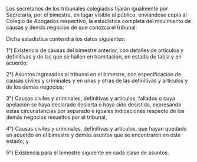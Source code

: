 Los secretarios de los tribunales colegiados fijarán igualmente por Secretaría, por el bimestre, en lugar visible al público, enviándose copia al Colegio de Abogados respectivo, la estadística completa del movimiento de causas y demás negocios de que conozca el tribunal.

Dicha estadística contendrá los datos siguientes:

1°) Existencia de causas del bimestre anterior, con detalles de artículos y definitivas y de las que se hallen en tramitación, en estado de tabla y en acuerdo;

2°) Asuntos ingresados al tribunal en el bimestre, con especificación de causas civiles y criminales y en unas y otras de las definitivas y artículos y de los demás negocios;

3°) Causas civiles y criminales, definitivas y artículos, fallados o cuya apelación se haya declarado desierta o haya sido desistida, expresando estas circunstancias por separado e iguales indicaciones respecto de los demás negocios resueltos por el tribunal;

4°) Causas civiles y criminales, definitivas y artículos, que hayan quedado en acuerdo en el bimestre y demás asuntos que se encontraren en este estado; y

5°) Existencia para el bimestre siguiente en cada clase de asuntos.